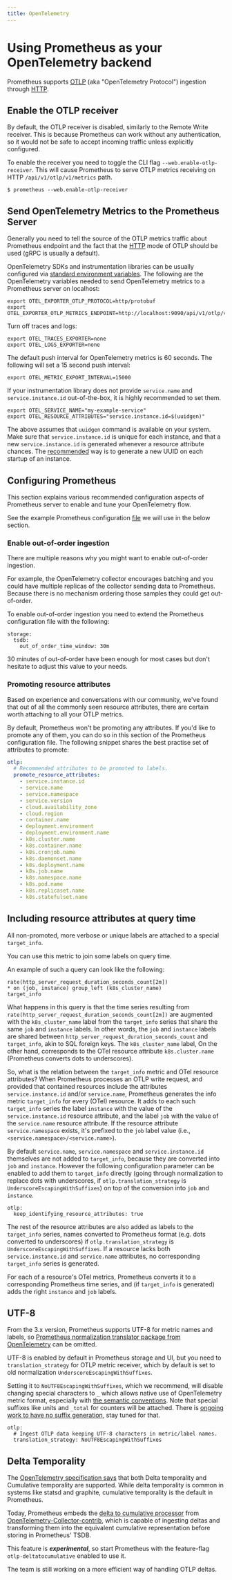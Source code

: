 ```yaml
---
title: OpenTelemetry
---
```


# Using Prometheus as your OpenTelemetry backend

Prometheus supports [OTLP](https://opentelemetry.io/docs/specs/otlp) (aka "OpenTelemetry Protocol") ingestion through [HTTP](https://opentelemetry.io/docs/specs/otlp/#otlphttp).

## Enable the OTLP receiver

By default, the OTLP receiver is disabled, similarly to the Remote Write receiver.
This is because Prometheus can work without any authentication, so it would not be
safe to accept incoming traffic unless explicitly configured.

To enable the receiver you need to toggle the CLI flag `--web.enable-otlp-receiver`. 
This will cause Prometheus to serve OTLP metrics receiving on HTTP `/api/v1/otlp/v1/metrics` path. 

```shell
$ prometheus --web.enable-otlp-receiver
```

## Send OpenTelemetry Metrics to the Prometheus Server

Generally you need to tell the source of the OTLP metrics traffic about Prometheus endpoint and the fact that the
[HTTP](https://opentelemetry.io/docs/specs/otlp/#otlphttp) mode of OTLP should be used (gRPC is usually a default).

OpenTelemetry SDKs and instrumentation libraries can be usually configured via [standard environment variables](https://opentelemetry.io/docs/languages/sdk-configuration/). The following are the OpenTelemetry variables needed to send OpenTelemetry metrics to a Prometheus server on localhost:

```shell
export OTEL_EXPORTER_OTLP_PROTOCOL=http/protobuf
export OTEL_EXPORTER_OTLP_METRICS_ENDPOINT=http://localhost:9090/api/v1/otlp/v1/metrics
```

Turn off traces and logs:

```shell
export OTEL_TRACES_EXPORTER=none
export OTEL_LOGS_EXPORTER=none
```

The default push interval for OpenTelemetry metrics is 60 seconds. The following will set a 15 second push interval:

```shell
export OTEL_METRIC_EXPORT_INTERVAL=15000
```

If your instrumentation library does not provide `service.name` and `service.instance.id` out-of-the-box, it is highly recommended to set them.

```shell
export OTEL_SERVICE_NAME="my-example-service"
export OTEL_RESOURCE_ATTRIBUTES="service.instance.id=$(uuidgen)"
```

The above assumes that `uuidgen` command is available on your system. Make sure that `service.instance.id` is unique for each instance, and that a new `service.instance.id` is generated whenever a resource attribute chances. The [recommended](https://github.com/open-telemetry/semantic-conventions/tree/main/docs/resource) way is to generate a new UUID on each startup of an instance.

## Configuring Prometheus

This section explains various recommended configuration aspects of Prometheus server to enable and tune your OpenTelemetry flow.

See the example Prometheus configuration [file](https://github.com/prometheus/prometheus/blob/main/documentation/examples/prometheus-otlp.yml)
we will use in the below section.

### Enable out-of-order ingestion

There are multiple reasons why you might want to enable out-of-order ingestion.

For example, the OpenTelemetry collector encourages batching and you could have multiple replicas of the collector sending data to Prometheus. Because there is no mechanism ordering those samples they could get out-of-order.

To enable out-of-order ingestion you need to extend the Prometheus configuration file with the following:

```shell
storage:
  tsdb:
    out_of_order_time_window: 30m
```

30 minutes of out-of-order have been enough for most cases but don't hesitate to adjust this value to your needs.

### Promoting resource attributes

Based on experience and conversations with our community, we've found that out of all the commonly seen resource attributes,
there are certain worth attaching to all your OTLP metrics.

By default, Prometheus won't be promoting any attributes. If you'd like to promote any
of them, you can do so in this section of the Prometheus configuration file. The following
snippet shares the best practise set of attributes to promote:

```yaml
otlp:
  # Recommended attributes to be promoted to labels.
  promote_resource_attributes:
    - service.instance.id
    - service.name
    - service.namespace
    - service.version
    - cloud.availability_zone
    - cloud.region
    - container.name
    - deployment.environment
    - deployment.environment.name
    - k8s.cluster.name
    - k8s.container.name
    - k8s.cronjob.name
    - k8s.daemonset.name
    - k8s.deployment.name
    - k8s.job.name
    - k8s.namespace.name
    - k8s.pod.name
    - k8s.replicaset.name
    - k8s.statefulset.name
```

## Including resource attributes at query time

All non-promoted, more verbose or unique labels are attached to a special `target_info`.

You can use this metric to join some labels on query time.

An example of such a query can look like the following:

```promql
rate(http_server_request_duration_seconds_count[2m])
* on (job, instance) group_left (k8s_cluster_name)
target_info
```

What happens in this query is that the time series resulting from `rate(http_server_request_duration_seconds_count[2m])` are augmented with the `k8s_cluster_name` label from the `target_info` series that share the same `job` and `instance` labels.
In other words, the `job` and `instance` labels are shared between `http_server_request_duration_seconds_count` and `target_info`, akin to SQL foreign keys.
The `k8s_cluster_name` label, On the other hand, corresponds to the OTel resource attribute `k8s.cluster.name` (Prometheus converts dots to underscores).

So, what is the relation between the `target_info` metric and OTel resource attributes?
When Prometheus processes an OTLP write request, and provided that contained resources include the attributes `service.instance.id` and/or `service.name`, Prometheus generates the info metric `target_info` for every (OTel) resource.
It adds to each such `target_info` series the label `instance` with the value of the `service.instance.id` resource attribute, and the label `job` with the value of the `service.name` resource attribute.
If the resource attribute `service.namespace` exists, it's prefixed to the `job` label value (i.e., `<service.namespace>/<service.name>`).

By default `service.name`, `service.namespace` and `service.instance.id` themselves are not added to `target_info`, because they are converted into `job` and `instance`. However the following configuration parameter can be enabled to add them to `target_info` directly (going through normalization to replace dots with underscores, if `otlp.translation_strategy` is `UnderscoreEscapingWithSuffixes`) on top of the conversion into `job` and `instance`.

```
otlp:
  keep_identifying_resource_attributes: true
```

The rest of the resource attributes are also added as labels to the `target_info` series, names converted to Prometheus format (e.g. dots converted to underscores) if `otlp.translation_strategy` is `UnderscoreEscapingWithSuffixes`.
If a resource lacks both `service.instance.id` and `service.name` attributes, no corresponding `target_info` series is generated.

For each of a resource's OTel metrics, Prometheus converts it to a corresponding Prometheus time series, and (if `target_info` is generated) adds the right `instance` and `job` labels.

## UTF-8

From the 3.x version, Prometheus supports UTF-8 for metric names and labels, so [Prometheus normalization translator package from OpenTelemetry](https://github.com/open-telemetry/opentelemetry-collector-contrib/tree/main/pkg/translator/prometheus) can be omitted.

UTF-8 is enabled by default in Prometheus storage and UI, but you need to `translation_strategy` for OTLP metric receiver, which by default is set to old normalization `UnderscoreEscapingWithSuffixes`.

Setting it to `NoUTF8EscapingWithSuffixes`, which we recommend, will disable changing special characters to `_` which allows native use of OpenTelemetry metric format, especially with [the semantic conventions](https://opentelemetry.io/docs/specs/semconv/general/metrics/). Note that special suffixes like units and `_total` for counters will be attached. There is [ongoing work to have no suffix generation](https://github.com/prometheus/proposals/pull/39), stay tuned for that. 

```
otlp:
  # Ingest OTLP data keeping UTF-8 characters in metric/label names.
  translation_strategy: NoUTF8EscapingWithSuffixes
```

## Delta Temporality

The [OpenTelemetry specification says](https://opentelemetry.io/docs/specs/otel/metrics/data-model/#temporality) that both Delta temporality and Cumulative temporality are supported. While delta temporality is common in systems like statsd and graphite, cumulative temporality is the default in Prometheus.

Today, Prometheus embeds the [delta to cumulative processor](https://github.com/open-telemetry/opentelemetry-collector-contrib/tree/main/processor/deltatocumulativeprocessor) from [OpenTelemetry-Collector-contrib](https://github.com/open-telemetry/opentelemetry-collector-contrib), which is capable of ingesting deltas and transforming them into the equivalent cumulative representation before storing in Prometheus' TSDB.

This feature is ***experimental***, so start Prometheus with the feature-flag `otlp-deltatocumulative` enabled to use it.

The team is still working on a more efficient way of handling OTLP deltas.
